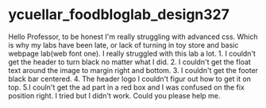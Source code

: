 # ycuellar_foodbloglab_design327 
Hello Professor, to be honest I'm really struggling with advanced css. Which is why my labs have been late, or lack of turning in toy store and basic webpage lab(web font one).
I really struggled with this lab a lot. 1. I couldn't get the header to turn black no matter what I did. 2. I couldn't get the float text around the image to margin right and bottom. 3. I couldn't get the footer black bar centered. 4. The header logo I couldn't figur out how to get it on top. 5.I couln't get the ad part in a red box and I was confused on the fix position right. I tried but I didn't work. Could you please help me. 
